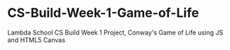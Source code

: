 # CS-Build-Week-1-Game-of-Life
Lambda School CS Build Week 1 Project, Conway's Game of Life using JS and HTML5 Canvas
